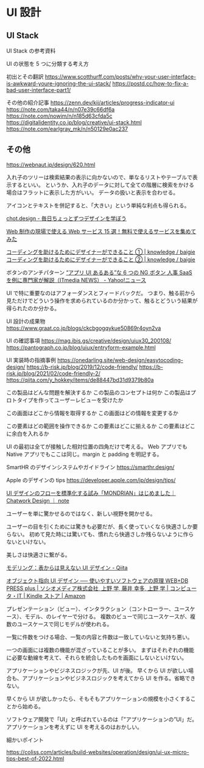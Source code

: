 # UI 設計

## UI Stack

UI Stack の参考資料

UI の状態を 5 つに分類する考え方

初出とその翻訳
https://www.scotthurff.com/posts/why-your-user-interface-is-awkward-youre-ignoring-the-ui-stack/
https://postd.cc/how-to-fix-a-bad-user-interface-part1/

その他の紹介記事
https://zenn.dev/kii/articles/progress-indicator-ui
https://note.com/taka44/n/n07e39c66df6a
https://note.com/nowim/n/n185d63cfda5c
https://digitalidentity.co.jp/blog/creative/ui-stack.html
https://note.com/earlgray_mk/n/n50129e0ac237

## その他

https://webnaut.jp/design/620.html

入れ子のツリーは検索結果の表示に向かないので、単なるリストやテーブルで表示するといい。
というか、入れ子のデータに対して全ての階層に検索をかける場合はフラットに表示した方がいい。
データの扱いと表示を合わせる。

アイコンとテキストを併記すると、「大きい」という単純な利点も得られる。

[chot.design - 毎日ちょっとずつデザインを学ぼう](https://chot.design/)

[Web 制作の現場で使える Web サービス 15 選！無料で使えるサービスを集めてみた](https://pulpxstyle.com/web-service/)

[コーディングを助けるためにデザイナーができること ① | knowledge / baigie](https://baigie.me/officialblog/2020/03/26/design-cording/)
[コーディングを助けるためにデザイナーができること ② | knowledge / baigie](https://baigie.me/officialblog/2022/01/14/design-cording-vol2/)

ボタンのアンチパターン
[“アプリ UI あるある”な 6 つの NG ボタン 人事 SaaS を例に専門家が解説（ITmedia NEWS） - Yahoo!ニュース](https://news.yahoo.co.jp/articles/06e92a1dac29a644439a6221a139a06dbc8fa88b?page=2)

UI で特に重要なのはアフォーダンスとフィードバックだ。
つまり、触る前から見ただけでどういう操作を求められているのか分かって、触るとどういう結果が得られたのか分かる。

UI 設計の成果物
https://www.graat.co.jp/blogs/ckcbgogqykue50869r4oyn2va

UI の確認事項
https://mag.ibis.gs/creative/design/uiux30_200108/
https://pantograph.co.jp/blog/uiux/entryform-example.html

UI 実装時の指摘事例
https://onedarling.site/web-design/easytocoding-design/
https://b-risk.jp/blog/2019/12/code-friendly/
https://b-risk.jp/blog/2021/02/code-friendly-2/
https://qiita.com/y_hokkey/items/de88447bd31d9379b80a

この製品はどんな問題を解決するか
この製品のコンセプトは何か
この製品はプロトタイプを作ってユーザーレビューを受けたか

この画面はどこから情報を取得するか
この画面はどの情報を変更するか

この要素はどの範囲を操作できるか
この要素はどこに揃えるか
この要素はどこに余白を入れるか

UI の最初は全てが接触した相対位置の四角だけで考える。
Web アプリでも Native アプリでもここは同じ。margin と padding を明記する。

SmartHR のデザインシステムやガイドライン
https://smarthr.design/

Apple のデザインの tips
https://developer.apple.com/jp/design/tips/

[UI デザインのフローを標準化する試み「MONDRIAN」はじめました｜ Chatwork Design ｜ note](https://note.com/chatworkdesign/n/n9d3ee45b2e82)

ユーザーを単に驚かせるのではなく、新しい視野を開かせる。

ユーザーの目を引くためには驚きも必要だが、長く使っていくなら快適さしか要らない。
初めて見た時には驚いても、慣れたら快適さしか残らないように作らないといけない。

美しさは快適さに繋がる。

[モデリング：表からは見えない UI デザイン - Qiita](https://qiita.com/xrxoxcxox/items/425a6223126da5403682)

[オブジェクト指向 UI デザイン ── 使いやすいソフトウェアの原理 WEB+DB PRESS plus | ソシオメディア株式会社, 上野 学, 藤井 幸多, 上野 学 | コンピュータ・IT | Kindle ストア | Amazon](https://www.amazon.co.jp/dp/B0893RK6WC)

プレゼンテーション（ビュー）、インタラクション（コントローラー、ユースケース）、モデル、のレイヤーで分ける。
複数のビューで同じユースケースが、複数のユースケースで同じモデルが使われる。

一覧に件数をつける場合、一覧の内容と件数は一致していないと気持ち悪い。

一つの画面には複数の機能が混ざっていることが多い。
まずはそれぞれの機能に必要な動線を考えて、それらを統合したものを画面にしないといけない。

アプリケーションやビジネスロジックが先、UI が後。
早くから UI が欲しい場合も、アプリケーションやビジネスロジックを考えてから UI を作る。省略できない。

早くから UI が欲しかったら、そもそもアプリケーションの規模を小さくすることから始める。

ソフトウェア開発で「UI」と呼ばれているのは「”アプリケーションの”UI」だ。アプリケーションを考えずに UI を考えるのはおかしい。

細かいポイント

https://coliss.com/articles/build-websites/operation/design/ui-ux-micro-tips-best-of-2022.html
